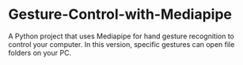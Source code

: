 # Gesture-Control-with-Mediapipe
A Python project that uses Mediapipe for hand gesture recognition to control your computer. In this version, specific gestures can open file folders on your PC.
